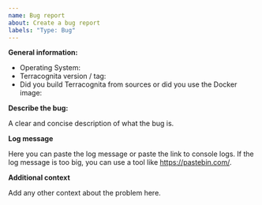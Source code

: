 ```yaml
---
name: Bug report
about: Create a bug report
labels: "Type: Bug"
---
```


**General information:**

* Operating System: 
* Terracognita version / tag:
* Did you build Terracognita from sources or did you use the Docker image: 

**Describe the bug:**

A clear and concise description of what the bug is.

**Log message**

Here you can paste the log message or paste the link to console logs. If the log message is too big, you can use a tool like https://pastebin.com/.

**Additional context**

Add any other context about the problem here.


